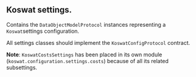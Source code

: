 ## Koswat settings.

Contains the `DataObjectModelProtocol` instances representing a `Koswat`settings configuration.

All settings classes should implement the `KoswatConfigProtocol` contract.

__Note__: `KoswatCostsSettings` has been placed in its own module (`koswat.configuration.settings.costs`) because of all its related subsettings.
